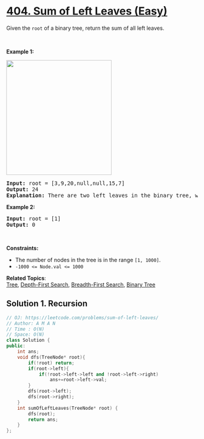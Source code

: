 # [404. Sum of Left Leaves (Easy)](https://leetcode.com/problems/sum-of-left-leaves/)

<p>Given the <code>root</code> of a binary tree, return the sum of all left leaves.</p>

<p>&nbsp;</p>
<p><strong>Example 1:</strong></p>
<img alt="" src="https://assets.leetcode.com/uploads/2021/04/08/leftsum-tree.jpg" style="width: 277px; height: 302px;">
<pre><strong>Input:</strong> root = [3,9,20,null,null,15,7]
<strong>Output:</strong> 24
<strong>Explanation:</strong> There are two left leaves in the binary tree, with values 9 and 15 respectively.
</pre>

<p><strong>Example 2:</strong></p>

<pre><strong>Input:</strong> root = [1]
<strong>Output:</strong> 0
</pre>

<p>&nbsp;</p>
<p><strong>Constraints:</strong></p>

<ul>
	<li>The number of nodes in the tree is in the range <code>[1, 1000]</code>.</li>
	<li><code>-1000 &lt;= Node.val &lt;= 1000</code></li>
</ul>


**Related Topics**:  
[Tree](https://leetcode.com/tag/tree/), [Depth-First Search](https://leetcode.com/tag/depth-first-search/), [Breadth-First Search](https://leetcode.com/tag/breadth-first-search/), [Binary Tree](https://leetcode.com/tag/binary-tree/)

## Solution 1. Recursion

```cpp
// OJ: https://leetcode.com/problems/sum-of-left-leaves/
// Author: A M A N
// Time : O(N)
// Space: O(N)
class Solution {
public:
    int ans;
    void dfs(TreeNode* root){
        if(!root) return;
        if(root->left){
            if(!root->left->left and !root->left->right)
                ans+=root->left->val;
        }
        dfs(root->left);
        dfs(root->right);
    }
    int sumOfLeftLeaves(TreeNode* root) {
        dfs(root);
        return ans;
    }
};
```